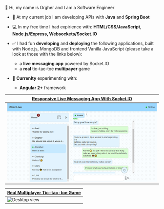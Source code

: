 👋 Hi, my name is Orgher and I am a Software Engineer

- 👷 At my current job I am developing APIs with **Java** and **Spring Boot**

- 💻 In my free time I had expirience with: **HTML/CSS/JavaScript, Node.js/Express, Websockets/Socket.IO**

- ✅ I had fun **developing** and **deploying** the following applications, built with Node.js, MongoDB and frontend Vanilla JavaScript (please take a look at those with the links below):
  - a **live messaging app** powered by Socket.IO
  - a **real** tic-tac-toe **multipayer** game

- 🌱 **Currenlty** experimenting with:
  - **Angular 2+** framework

| **[<ins>Responsive Live Messaging App With Socket.IO</ins>](https://github.com/orDaor/socket.io-live-chat)** |
| ------------- |
| ![Desktop view](https://github.com/orDaor/socket.io-live-chat/blob/main/assets/desktop-view-3.PNG)  | 

| **[<ins>Real Multiplayer Tic-tac-toe Game</ins>](https://github.com/orDaor/tic-tac-toe-multiplayer-short-polling)** |
| ------------- |
| ![Desktop view](https://github.com/orDaor/tic-tac-toe-multiplayer-short-polling/blob/main/assets/game-view.PNG)  | 
  
<!---
orDaor/orDaor is a ✨ special ✨ repository because its `README.md` (this file) appears on your GitHub profile.
You can click the Preview link to take a look at your changes.
--->
